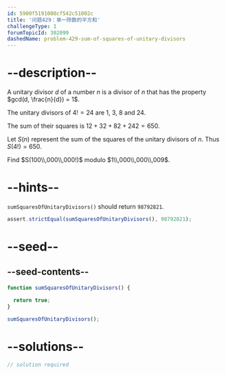 ```yaml
---
id: 5900f5191000cf542c51002c
title: '问题429：单一除数的平方和'
challengeType: 1
forumTopicId: 302099
dashedName: problem-429-sum-of-squares-of-unitary-divisors
---
```


# --description--

A unitary divisor $d$ of a number $n$ is a divisor of $n$ that has the property $gcd(d, \frac{n}{d}) = 1$.

The unitary divisors of $4! = 24$ are 1, 3, 8 and 24.

The sum of their squares is $12 + 32 + 82 + 242 = 650$.

Let $S(n)$ represent the sum of the squares of the unitary divisors of $n$. Thus $S(4!) = 650$.

Find $S(100\\,000\\,000!)$ modulo $1\\,000\\,000\\,009$.

# --hints--

`sumSquaresOfUnitaryDivisors()` should return `98792821`.

```js
assert.strictEqual(sumSquaresOfUnitaryDivisors(), 98792821);
```

# --seed--

## --seed-contents--

```js
function sumSquaresOfUnitaryDivisors() {

  return true;
}

sumSquaresOfUnitaryDivisors();
```

# --solutions--

```js
// solution required
```
